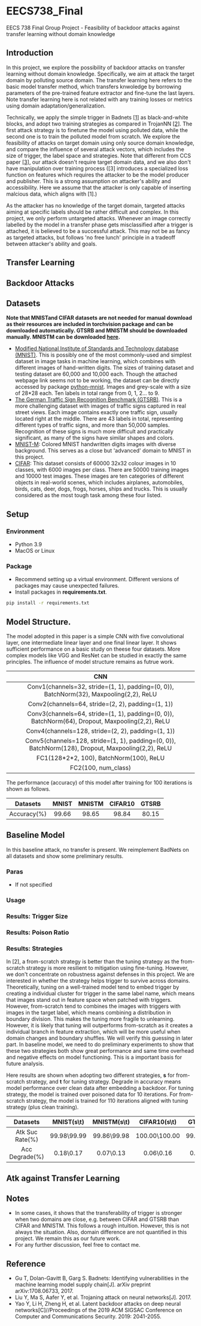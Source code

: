 # EECS738_Final
EECS 738 Final Group Project - Feasibility of backdoor attacks against transfer learning without domain knowledge

## Introduction
In this project, we explore the possibility of backdoor attacks on transfer learning without domain knowledge. Specifically, we aim at attack the target domain by polluting source domain. The transfer learning here refers to the basic model transfer method, which transfers knwoledge by borrowing parameters of the pre-trained feature extractor and fine-tune the last layers. Note transfer learning here is not related with any training losses or metrics using domain adaptation/generalization. 

Technically, we apply the simple trigger in Badnets [\[1\]](https://arxiv.org/pdf/1708.06733.pdf?source=post_page---------------------------) as black-and-white blocks, and adopt two training strategies as compared in TrojanNN [\[2\]](https://docs.lib.purdue.edu/cgi/viewcontent.cgi?article=2782&context=cstech). The first attack strategy is to finetune the model using polluted data, while the second one is to train the polluted model from scratch. We explore the feasibility of attacks on target domain using only source domain knowledge, and compare the influence of several attack vectors, which includes the size of trigger, the label space and strategies. Note that different from CCS paper [\[3\]](https://doi.org/10.1145/3319535.3354209), our attack doesn't require target domain data, and we also don't have manipulation over training process (\[3\] introduces a specialized loss function on features which requires the attacker to be the model producer and publisher. This is a strong assumption on attacker's ability and accessibility. Here we assume that the attacker is only capable of inserting malcious data, which aligns with \[1\].) 

As the attacker has no knowledge of the target domain, targeted attacks aiming at specific labels should be rather difficult and complex. In this project, we only perform untargeted attacks. Whenever an image correctly labelled by the model in a transfer phase gets misclassified after a trigger is attached, it is believed to be a successful attack. This may not be as fancy as targeted attacks, but follows 'no free lunch' principle in a tradeoff between attacker's ability and goals.

## Transfer Learning

## Backdoor Attacks

## Datasets
**Note that MNISTand CIFAR datasets are not needed for manual download as their resources are included in torchvision package and can be downloaded automatically. GTSRB and MNISTM should be downloaded manually. MNISTM can be downloaded [here](https://drive.google.com/drive/folders/0B_tExHiYS-0vR2dNZEU4NGlSSW8).**
* [Modified National Institute of Standards and Technology database (MNIST)](http://yann.lecun.com/exdb/mnist/). This is possibly one of the most commonly-used and simplest dataset in image tasks in machine learning, which combines with different images of hand-written digits. The sizes of training dataset and testing dataset are 60,000 and 10,000 each. Though the attached webpage link seems not to be working, the dataset can be directly accessed by package [python-mnist](https://github.com/sorki/python-mnist). Images and grey-scale with a size of 28\*28 each. Ten labels in total range from 0, 1, 2... to 9. 
* [The German Traffic Sign Recognition Benchmark (GTSRB)](https://benchmark.ini.rub.de/gtsrb_dataset.html). This is a more challenging dataset with images of traffic signs captured in real street views. Each image contains exactly one traffic sign, usually located right at the middle. There are 43 labels in total, representing different types of traffic signs, and more than 50,000 samples. Recognition of these signs is much more difficult and practically significant, as many of the signs have similar shapes and colors. 
* [MNIST-M](http://yaroslav.ganin.net/): Colored MNIST handwritten digits images with diverse background. This serves as a close but 'advanced' domain to MNIST in this project. 
* [CIFAR](https://www.cs.toronto.edu/~kriz/cifar.html): This dataset consists of 60000 32x32 colour images in 10 classes, with 6000 images per class. There are 50000 training images and 10000 test images. These images are ten categories of different objects in real-world scenes, which includes airplanes, automobiles, birds, cats, deer, dogs, frogs, horses, ships and trucks. This is usually considered as the most tough task among these four listed.

## Setup
### Environment
* Python 3.9
* MacOS or Linux

### Package
* Recommend setting up a virtual environment. Different versions of packages may cause unexpected failures.
* Install packages in **requirements.txt**.
```bash
pip install -r requirements.txt
``` 
## Model Structure.
The model adopted in this paper is a simple CNN with five convolutional layer, one intermediate linear layer and one final linear layer. It shows sufficient performance on a basic study on theese four datasets. More complex models like VGG and ResNet can be studied in exactly the same principles. The influence of model structure remains as futrue work.

| CNN  |
| :-------------: |
| Conv1(channels=32, stride=(1, 1), padding=(0, 0)), BatchNorm(32), Maxpooling(2,2), ReLU |
| Conv2(channels=64, stride=(2, 2), padding=(1, 1)) |
| Conv3(channels=64, stride=(1, 1), padding=(0, 0)), BatchNorm(64), Dropout, Maxpooling(2,2), ReLU |
| Conv4(channels=128, stride=(2, 2), padding=(1, 1)) |
| Conv5(channels=128, stride=(1, 1), padding=(0, 0)), BatchNorm(128), Dropout, Maxpooling(2,2), ReLU |
| FC1(128\*2\*2, 100), BatchNorm(100), ReLU |
| FC2(100, num_class) |

The performance (accuracy) of this model after training for 100 iterations is shown as follows.

| Datasets    | MNIST | MNISTM | CIFAR10 | GTSRB |
| :-------------: |:-------------: |:-------------: |:-------------: |:-------------: |
| Accuracy(%) | 99.66 | 98.65  | 98.84   | 80.15 |

## Baseline Model
In this baseline attack, no transfer is present. We reimplement BadNets on all datasets and show some preliminary results.

### Paras

* If not specified 
### Usage

### Results: Trigger Size

### Results: Poison Ratio

### Results: Strategies
In \[2\], a from-scratch strategy is better than the tuning strategy as the from-scratch strategy is more resilient to mitigation using fine-tuning. However, we don't concentrate on robustness against defenses in this project. We are interested in whether the strategy helps trigger to survive across domains. Theoretically, tuning on a well-trained model tend to embed trigger by creating a individual cluster for trigger in the same label name, which means that images stand out in feature space when patched with triggers. However, from-scratch tend to combines the images with triggers with images in the target label, which means combining a distribution in boundary division. This makes the tuning more fragile to unlearning. However, it is likely that tuning will outperforms from-scratch as it creates a individual branch in feature extraction, which will be more useful when domain changes and boundary shuffles. We will verify this guessing in later part. In baseline model, we need to do preliminary experiments to show that these two strategies both show great performance and same time overhead and negative effects on model functioning. This is a important basis for future analysis. 

Here results are shown when adopting two different strategies, **s** for from-scratch strategy, and **t** for tuning strategy. Degrade in accuracy means model performance over clean data after embedding a backdoor. For tuning strategy, the model is trained over poisoned data for 10 iterations. For from-scratch strategy, the model is trained for 110 iterations aligned with tuning strategy (plus clean training).

| Datasets    | MNIST(**s**\\**t**) | MNISTM(**s**\\**t**) | CIFAR10(**s**\\**t**) | GTSRB(**s**\\**t**) |
| :-------------: |:-------------: |:-------------: |:-------------: |:-------------: |
| Atk Suc Rate(%) | 99.98\99.99 | 99.86\99.98  | 100.00\100.00   | 99.92\99.71 |
| Acc Degrade(%)  | 0.18\0.17 | 0.07\0.13  | 0.06\0.16    | 0.08\0.04 |


## Atk against Transfer Learning

## Notes
* In some cases, it shows that the transferability of trigger is stronger when two domains are close, e.g. between CIFAR and GTSRB than CIFAR and MNISTM. This follows a rough intuition. However, this is not always the situation. Also, domain difference are not quantified in this project. We remain this as our future work.
* For any further discussion, feel free to contact me.

## Reference
* Gu T, Dolan-Gavitt B, Garg S. Badnets: Identifying vulnerabilities in the machine learning model supply chain\[J\]. arXiv preprint arXiv:1708.06733, 2017.
* Liu Y, Ma S, Aafer Y, et al. Trojaning attack on neural networks\[J\]. 2017.
* Yao Y, Li H, Zheng H, et al. Latent backdoor attacks on deep neural networks\[C\]//Proceedings of the 2019 ACM SIGSAC Conference on Computer and Communications Security. 2019: 2041-2055.
